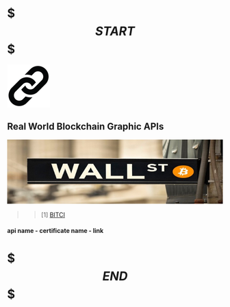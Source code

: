 # $$$START$$$

![The requested url was not found on this server.](./res/link.png "link")

## Real World Blockchain Graphic APIs

![The requested url was not found on this server.](./res/wallstreet-bitcoin.jpg "bitcoin wallstreet")


>> [1] [BITCI](https://www.bitci.com/ "Bitci API")

#### api name - certificate name - link 

# $$$END$$$
